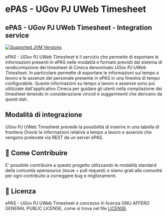 # ePAS - UGov PJ UWeb  Timesheet
## ePAS - UGov PJ UWeb Timesheet - Integration service

[![Supported JVM Versions](https://img.shields.io/badge/JVM-17-brightgreen.svg?style=for-the-badge&logo=Java)](https://openjdk.java.net/install/)

*ePAS - UGov PJ UWeb Timesheet* è il servizio che permette di esportare le informazioni presenti in ePAS
nelle modalità e formato previsti dal sistema di rendicontazione dei timesheet di Cineca denominato *UGov PJ UWeb Timesheet*.
In particolare permette di esportare le informazioni sul tempo a lavoro e le assenze del personale presente in ePAS in una
finestra di tempo configurabile.
Queste informazioni su tempo a lavoro e assenze sono poi utilizzate dall'applicativo Cineca per guidare gli utenti nella
compilazione dei timesheet tenendo in considerazione vincoli e suggerimenti che derivano da questi dati.

## Modalità di integrazione

UGov PJ UWeb Timesheet prevede la possibilità di inserire in una tabella di frontiera *Oracle* le informazioni relative a 
tempo a lavoro e assenze che vengono prelevate via REST da un server ePAS.

## 👏 Come Contribuire 

E' possibile contribuire a questo progetto utilizzando le modalità standard della comunità opensource 
(issue + pull request) e siamo grati alla comunità per ogni contribuito a correggere bug e miglioramenti.

## 📄 Licenza

ePAS - UGov PJ UWeb  Timesheet è concesso in licenza GNU AFFERO GENERAL PUBLIC LICENSE, come si trova 
nel file [LICENSE][l].

[l]: https://github.com/consiglionazionaledellericerche/epas-ugov-pj-timesheet/blob/master/LICENSE
